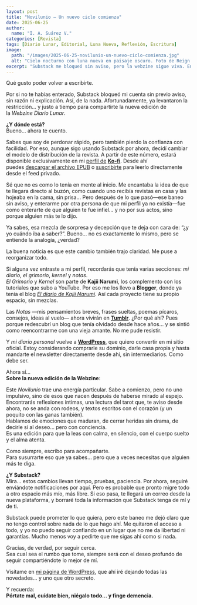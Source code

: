 ```yaml
---
layout: post
title: "Novilunio – Un nuevo ciclo comienza"
date: 2025-06-25
author:
  name: "I. A. Suárez V."
categories: [Revista]
tags: [Diario Lunar, Editorial, Luna Nueva, Reflexión, Escritura]
image:
  path: "/images/2025-06-25-novilunio-un-nuevo-ciclo-comienza.jpg"
  alt: "Cielo nocturno con luna nueva en paisaje oscuro. Foto de Reign Abarintos en Unsplash."
excerpt: "Substack me bloqueó sin aviso, pero la webzine sigue viva. En esta edición de Diario Lunar, comparto los cambios, el nuevo hogar del proyecto y reflexiones para comenzar desde otro lugar."
---
```



Qué gusto poder volver a escribirte.

Por si no te habías enterado, Substack bloqueó mi cuenta sin previo aviso, sin razón ni explicación. Así, de la nada. Afortunadamente, ya levantaron la restricción… y justo a tiempo para compartirte la nueva edición de la _Webzine Diario Lunar_.

**¿Y dónde está?**  
Bueno… ahora te cuento.

Sabes que soy de perdonar rápido, pero también pierdo la confianza con facilidad. Por eso, aunque sigo usando Substack por ahora, decidí cambiar el modelo de distribución de la revista. A partir de este número, estará disponible exclusivamente en mi [perfil de](https://ko-fi.com/iasuarezv) **[Ko-fi](https://ko-fi.com/iasuarezv)**. Desde ahí puedes [descargar el archivo EPUB](https://ko-fi.com/iasuarezv/shop/webzine) o [suscribirte](https://ko-fi.com/iasuarezv/tiers) para leerlo directamente desde el feed privado.

Sé que no es como lo tenía en mente al inicio. Me encantaba la idea de que te llegara directo al buzón, como cuando uno recibía revistas en casa y las hojeaba en la cama, sin prisa... Pero después de lo que pasó—ese baneo sin aviso, y enterarme por otra persona de que mi perfil ya no existía—fue como enterarte de que alguien te fue infiel… y no por sus actos, sino porque alguien más te lo dijo.

Ya sabes, esa mezcla de sorpresa y decepción que te deja con cara de: “¿y yo cuándo iba a saber?”. Bueno… no es exactamente lo mismo, pero se entiende la analogía, ¿verdad?  

La buena noticia es que este cambio también trajo claridad. Me puse a reorganizar todo.

Si alguna vez entraste a mi perfil, recordarás que tenía varias secciones: _mi diario_, _el grimorio_, _kernel_ y _notas_.  
_El Grimorio_ y _Kernel_ son parte de **Kajii Narumi**, los complemento con los tutoriales que subo a YouTube. Por eso me los llevo a **Blogger**, donde ya tenía el blog _[El diario de Kajii Narumi](https://diariokajiinarumi.blogspot.com/)_. Así cada proyecto tiene su propio espacio, sin mezclas.

Las _Notas_ —mis pensamientos breves, frases sueltas, poemas pícaros, consejos, ideas al vuelo— ahora vivirán en **[Tumblr](https://iasuarezv.tumblr.com/)**. ¿Por qué ahí? Pues porque redescubrí un blog que tenía olvidado desde hace años… y se sintió como reencontrarme con una vieja amante. No me pude resistir.

Y _mi diario personal_ vuelve a **[WordPress](https://iasuarezv.wordpress.com/)**, que quiero convertir en mi sitio oficial. Estoy considerando comprarle su dominio, darle casa propia y hasta mandarte el newsletter directamente desde ahí, sin intermediarios. Como debe ser.

Ahora sí…  
**Sobre la nueva edición de la Webzine**:

Este _Novilunio_ trae una energía particular. Sabe a comienzo, pero no uno impulsivo, sino de esos que nacen después de haberse mirado al espejo. Encontrarás reflexiones íntimas, una lectura del tarot que, te aviso desde ahora, no se anda con rodeos, y textos escritos con el corazón (y un poquito con las ganas también).  
Hablamos de emociones que maduran, de cerrar heridas sin drama, de decirle sí al deseo… pero con conciencia.  
Es una edición para que la leas con calma, en silencio, con el cuerpo suelto y el alma atenta.

Como siempre, escribo para acompañarte.  
Para susurrarte eso que ya sabes… pero que a veces necesitas que alguien más te diga.

**¿Y Substack?**  
Mira… estos cambios llevan tiempo, pruebas, paciencia. Por ahora, seguiré enviándote notificaciones por aquí. Pero es probable que pronto migre todo a otro espacio más mío, más libre. Si eso pasa, te llegará un correo desde la nueva plataforma, y borraré toda la información que Substack tenga de mí y de ti.

Substack puede prometer lo que quiera, pero este baneo me dejó claro que no tengo control sobre nada de lo que hago ahí. Me quitaron el acceso a todo, y yo no puedo seguir confiando en un lugar que no me da libertad ni garantías. Mucho menos voy a pedirte que me sigas ahí como si nada.

Gracias, de verdad, por seguir cerca.  
Sea cual sea el rumbo que tome, siempre será con el deseo profundo de seguir compartiéndote lo mejor de mí.

Visítame en [mi página de WordPress](https://iasuarezv.wordpress.com/), que ahí iré dejando todas las novedades… y uno que otro secreto.

Y recuerda:  
**Pórtate mal, cuídate bien, niégalo todo… y finge demencia.**
